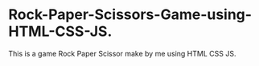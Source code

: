 # Rock-Paper-Scissors-Game-using-HTML-CSS-JS.
This is a game Rock Paper Scissor make by me using HTML CSS JS.
